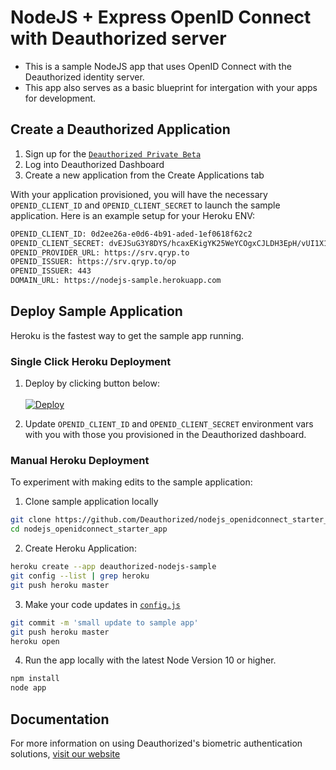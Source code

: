 # NodeJS + Express OpenID Connect with Deauthorized server

- This is a sample NodeJS app that uses OpenID Connect with the Deauthorized identity server.
- This app also serves as a basic blueprint for intergation with your apps for development.  

## Create a Deauthorized Application

1. Sign up for the [`Deauthorized Private Beta`](https://www.deauthorized.com/beta_invite)
2. Log into Deauthorized Dashboard
3. Create a new application from the Create Applications tab

With your application provisioned, you will have the necessary `OPENID_CLIENT_ID` and `OPENID_CLIENT_SECRET` to launch the sample application. Here is an example setup for your Heroku ENV:

```sh
OPENID_CLIENT_ID: 0d2ee26a-e0d6-4b91-aded-1ef0618f62c2 
OPENID_CLIENT_SECRET: dvEJSuG3Y8DYS/hcaxEKigYK25WeYCOgxCJLDH3EpH/vUI1X1hzSErDlNfLID9aP  
OPENID_PROVIDER_URL: https://srv.qryp.to
OPENID_ISSUER: https://srv.qryp.to/op
OPENID_ISSUER: 443
DOMAIN_URL: https://nodejs-sample.herokuapp.com
```

## Deploy Sample Application

Heroku is the fastest way to get the sample app running.

### Single Click Heroku Deployment

1. Deploy by clicking button below:<br/><br/>[![Deploy](https://www.herokucdn.com/deploy/button.svg)](https://heroku.com/deploy?template=https://github.com/Deauthorized/nodejs_openidconnect_starter_app)

2. Update `OPENID_CLIENT_ID` and `OPENID_CLIENT_SECRET` environment vars with you with those you provisioned in the Deauthorized dashboard.

### Manual Heroku Deployment

To experiment with making edits to the sample application:

1. Clone sample application locally

```sh
git clone https://github.com/Deauthorized/nodejs_openidconnect_starter_app
cd nodejs_openidconnect_starter_app
```

2. Create Heroku Application:

```sh
heroku create --app deauthorized-nodejs-sample
git config --list | grep heroku
git push heroku master
```

3. Make your code updates in [`config.js`](https://github.com/Deauthorized/nodejs_openidconnect_starter_app/blob/master/config.js)

```sh
git commit -m 'small update to sample app'
git push heroku master
heroku open
```

4. Run the app locally with the latest Node Version 10 or higher.

```sh
npm install
node app
```

## Documentation

For more information on using Deauthorized's biometric authentication solutions, [visit our website](https://www.deauthorized.com)
